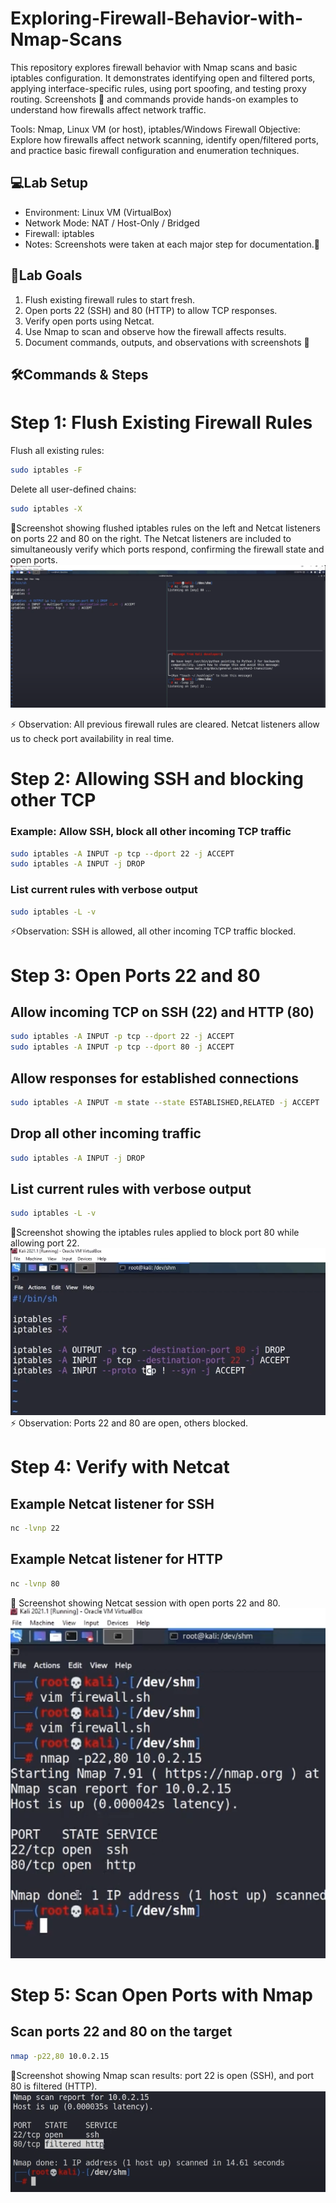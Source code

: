 # Exploring-Firewall-Behavior-with-Nmap-Scans
This repository explores firewall behavior with Nmap scans and basic iptables configuration. It demonstrates identifying open and filtered ports, applying interface-specific rules, using port spoofing, and testing proxy routing. Screenshots 📸 and commands provide hands-on examples to understand how firewalls affect network traffic.

Tools: Nmap, Linux VM (or host), iptables/Windows Firewall Objective: Explore how firewalls affect network scanning, identify open/filtered ports, and practice basic firewall configuration and enumeration techniques.

## 💻Lab Setup
* Environment: Linux VM (VirtualBox)
* Network Mode: NAT / Host-Only / Bridged
* Firewall: iptables
* Notes: Screenshots were taken at each major step for documentation.📸

## 🎯Lab Goals
1. Flush existing firewall rules to start fresh.
2. Open ports 22 (SSH) and 80 (HTTP) to allow TCP responses.
3. Verify open ports using Netcat.
4. Use Nmap to scan and observe how the firewall affects results.
5. Document commands, outputs, and observations with screenshots 📸


## 🛠Commands & Steps

# Step 1: Flush Existing Firewall Rules

Flush all existing rules:  
```bash
sudo iptables -F
```

Delete all user-defined chains:
```bash
sudo iptables -X
```
📸Screenshot showing flushed iptables rules on the left and Netcat listeners on ports 22 and 80 on the right. The Netcat listeners are included to simultaneously verify which ports respond, confirming the firewall state and open ports.
![Flushed Rules](flushed_rules.png)

⚡ Observation: All previous firewall rules are cleared. Netcat listeners allow us to check port availability in real time.

# Step 2: Allowing SSH and blocking other TCP
### Example: Allow SSH, block all other incoming TCP traffic

```bash
sudo iptables -A INPUT -p tcp --dport 22 -j ACCEPT
sudo iptables -A INPUT -j DROP
```

### List current rules with verbose output
```bash
sudo iptables -L -v
```
⚡Observation: SSH is allowed, all other incoming TCP traffic blocked.

# Step 3: Open Ports 22 and 80

## Allow incoming TCP on SSH (22) and HTTP (80)
```bash
sudo iptables -A INPUT -p tcp --dport 22 -j ACCEPT
sudo iptables -A INPUT -p tcp --dport 80 -j ACCEPT
```
## Allow responses for established connections
```bash
sudo iptables -A INPUT -m state --state ESTABLISHED,RELATED -j ACCEPT
```
## Drop all other incoming traffic
```bash
sudo iptables -A INPUT -j DROP
```
## List current rules with verbose output
```bash
sudo iptables -L -v
```
📸Screenshot showing the iptables rules applied to block port 80 while allowing port 22.
![IPTables Block Port 80](iptables_block_80.png)
⚡ Observation: Ports 22 and 80 are open, others blocked.

# Step 4: Verify with Netcat

## Example Netcat listener for SSH
```bash
nc -lvnp 22
```
## Example Netcat listener for HTTP
```bash
nc -lvnp 80
```
📸 Screenshot showing Netcat session with open ports 22 and 80.
![Netcat Open Ports](netcat_open_ports.png)

# Step 5: Scan Open Ports with Nmap

## Scan ports 22 and 80 on the target
```bash
nmap -p22,80 10.0.2.15
```
📸Screenshot showing Nmap scan results: port 22 is open (SSH), and port 80 is filtered (HTTP).
![Nmap Open & Filtered Ports](nmap_open_filtered_ports.png)
